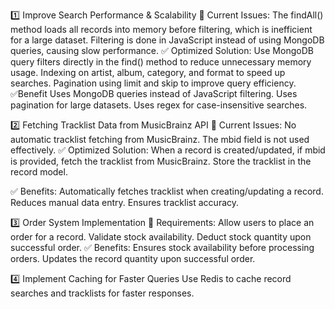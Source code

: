 1️⃣ Improve Search Performance & Scalability
🔹 Current Issues:
The findAll() method loads all records into memory before filtering, which is inefficient for a large dataset.
Filtering is done in JavaScript instead of using MongoDB queries, causing slow performance.
✅ Optimized Solution:
Use MongoDB query filters directly in the find() method to reduce unnecessary memory usage.
Indexing on artist, album, category, and format to speed up searches.
Pagination using limit and skip to improve query efficiency.
✅Benefit
Uses MongoDB queries instead of JavaScript filtering.
Uses pagination for large datasets.
Uses regex for case-insensitive searches.


2️⃣ Fetching Tracklist Data from MusicBrainz API
🔹 Current Issues:
No automatic tracklist fetching from MusicBrainz.
The mbid field is not used effectively.
✅ Optimized Solution:
When a record is created/updated, if mbid is provided, fetch the tracklist from MusicBrainz.
Store the tracklist in the record model.

✅ Benefits:
Automatically fetches tracklist when creating/updating a record.
Reduces manual data entry.
Ensures tracklist accuracy.


3️⃣ Order System Implementation
🔹 Requirements:
Allow users to place an order for a record.
Validate stock availability.
Deduct stock quantity upon successful order.
✅ Benefits:
Ensures stock availability before processing orders.
Updates the record quantity upon successful order.


4️⃣ Implement Caching for Faster Queries
Use Redis to cache record searches and tracklists for faster responses.
